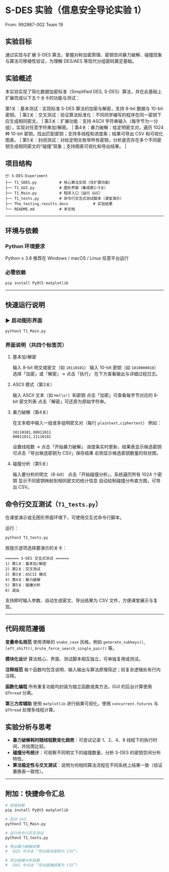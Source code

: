 # S-DES 实验（信息安全导论实验 1）
From: 992987-002 Team 19

##  实验目标
通过实现与扩展 S-DES 算法，掌握对称加密原理、密钥空间暴力破解、碰撞现象与算法可移植性验证，为理解 DES/AES 等现代分组密码奠定基础。


## 实验概述

本实验实现了简化数据加密标准（Simplified DES, S-DES）算法，并在此基础上扩展完成以下五个关卡的功能与测试：

第1关：基本测试：实现标准 S-DES 算法的加密与解密，支持 8-bit 数据与 10-bit 密钥。                   |
第2关：交叉测试：验证算法标准化：不同同学编写的程序在同一密钥下应生成相同密文。                               |
第3关：扩展功能：支持 ASCII 字符串输入（每字节为一分组），实现对任意字符串加/解密。                         |
第4关：暴力破解：给定明密文对，遍历 1024 种 10-bit 密钥，找出匹配密钥；支持多线程和进度条；结果可导出 CSV 和可视化图表。 |
第5关：封闭测试：对给定明文枚举所有密钥，分析是否存在多个不同密钥生成相同密文的“碰撞”现象；支持图表可视化和导出结果。           |

##  项目结构

```
📦 S-DES-Experiment
├── T1_SDES.py          # 核心算法实现（含扩展功能）
├── T1_GUI.py           # 图形界面（集成第1~5关）
├── T1_Main.py          # 程序入口（运行 GUI）
├── T1_tests.py         # 命令行交互式测试脚本（课堂演示）
├── The_testing_results.docx           # 实验结果
└── README.md           # 本文档
```

---

##  环境与依赖

###  Python 环境要求

Python ≥ 3.8
推荐在 Windows / macOS / Linux 任意平台运行

###  必需依赖

```bash
pip install PyQt5 matplotlib
```

---

##  快速运行说明

### ▶️ 启动图形界面

```bash
python3 T1_Main.py
```

###  界面说明（共四个标签页）

1. 基本加/解密

   输入 8-bit 明文或密文（如 `10110101`）
   输入 10-bit 密钥（如 `1010000010`）
   选择「加密」或「解密」→ 点击「执行」
   在下方查看输出与详细过程日志。

2. ASCII 模式（第3关）

   输入 ASCII 文本（如 `Hello!`）和密钥
   点击「加密」可查看每字节对应的 8-bit 密文列表
   点击「解密」可还原为原始字符串。

3. 暴力破解（第4关）

   在文本框中输入一组或多组明密文对（每行 `plaintext,ciphertext`）
     例如：

     ```
     10110101,00011011
     00011011,11110101
     ```
   设置线程数 → 点击「开始暴力破解」
   进度条实时更新，结果表显示候选密钥
   可点击「导出候选密钥为 CSV」保存结果
   右侧显示候选密钥数量的柱状图。

4. 碰撞分析（第5关）

   输入要分析的明文（8-bit）
   点击「开始碰撞分析」，系统遍历所有 1024 个密钥
   显示不同密钥映射到相同密文的统计信息
   自动绘制碰撞分布直方图，可导出 CSV。

##  命令行交互测试（`T1_tests.py`）

在课堂演示或无图形界面环境下，可使用交互式命令行脚本。

运行：

```bash
python3 T1_tests.py
```

按提示逐项选择要演示的关卡：

```
====== S-DES 交互式测试 ======
1) 第1关：基本加/解密
2) 第2关：交叉测试
3) 第3关：ASCII 模式
4) 第4关：暴力破解
5) 第5关：碰撞分析
6) 退出
```

支持即时输入参数、自动生成密文、导出结果为 CSV 文件，方便课堂展示与复现。

---

##  代码规范遵循

 **变量命名规范**
使用清晰的 `snake_case` 风格，例如 `generate_subkeys()`, `left_shift()`, `brute_force_search_single_pair()` 等。

 **模块化设计**
算法核心、界面、测试脚本相互独立，可单独复用或测试。

 **注释规范**
每个函数均包含说明、输入输出与算法原理简述；较复杂逻辑处有行内注释。

 **函数化编程**
所有重复功能均封装为独立函数或类方法，GUI 的后台计算使用 `QThread` 分离。

 **第三方库辅助**
使用 `matplotlib` 进行结果可视化，使用 `concurrent.futures` 与 `QThread` 处理多线程计算。


##  实验分析与思考

* **暴力破解耗时随线程数变化趋势**：可尝试记录 1、2、4、8 线程下的执行时间，并绘图比较。
* **碰撞分布统计**：可观察不同明文下的碰撞数量，分析 S-DES 的密钥空间分布特性。
* **算法稳定性与交叉测试**：说明为何相同算法流程在不同系统上结果一致（验证置换表一致性）。


---

##  附加：快捷命令汇总

```bash
# 安装依赖
pip install PyQt5 matplotlib

# 启动 GUI
python3 T1_Main.py

# 运行命令行交互测试
python3 T1_tests.py

# 导出暴力破解结果
# （GUI 中点击 “导出候选密钥为 CSV”）

# 导出碰撞分析结果
# （GUI 中点击 “导出碰撞结果为 CSV”）
```








